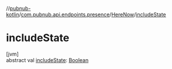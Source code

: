 //[pubnub-kotlin](../../../index.md)/[com.pubnub.api.endpoints.presence](../index.md)/[HereNow](index.md)/[includeState](include-state.md)

# includeState

[jvm]\
abstract val [includeState](include-state.md): [Boolean](https://kotlinlang.org/api/latest/jvm/stdlib/kotlin/-boolean/index.html)
